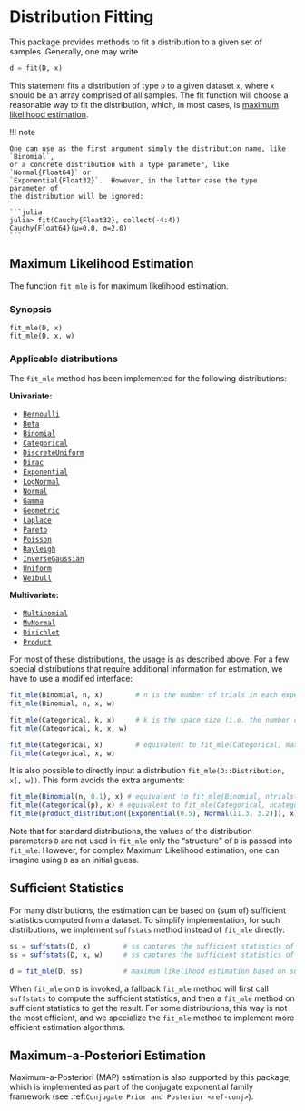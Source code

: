 # Distribution Fitting

This package provides methods to fit a distribution to a given set of samples. Generally, one may write

```julia
d = fit(D, x)
```

This statement fits a distribution of type `D` to a given dataset `x`, where `x` should be an array comprised of all samples. The fit function will choose a reasonable way to fit the distribution, which, in most cases, is [maximum likelihood estimation](http://en.wikipedia.org/wiki/Maximum_likelihood).

!!! note

    One can use as the first argument simply the distribution name, like `Binomial`,
    or a concrete distribution with a type parameter, like `Normal{Float64}` or
    `Exponential{Float32}`.  However, in the latter case the type parameter of
    the distribution will be ignored:

    ```julia
    julia> fit(Cauchy{Float32}, collect(-4:4))
    Cauchy{Float64}(μ=0.0, σ=2.0)
    ```

## Maximum Likelihood Estimation

The function `fit_mle` is for maximum likelihood estimation.

### Synopsis

```@docs
fit_mle(D, x)
fit_mle(D, x, w)
```

### Applicable distributions

The `fit_mle` method has been implemented for the following distributions:

**Univariate:**

- [`Bernoulli`](@ref)
- [`Beta`](@ref)
- [`Binomial`](@ref)
- [`Categorical`](@ref)
- [`DiscreteUniform`](@ref)
- [`Dirac`](@ref)
- [`Exponential`](@ref)
- [`LogNormal`](@ref)
- [`Normal`](@ref)
- [`Gamma`](@ref)
- [`Geometric`](@ref)
- [`Laplace`](@ref)
- [`Pareto`](@ref)
- [`Poisson`](@ref)
- [`Rayleigh`](@ref)
- [`InverseGaussian`](@ref)
- [`Uniform`](@ref)
- [`Weibull`](@ref)

**Multivariate:**

- [`Multinomial`](@ref)
- [`MvNormal`](@ref)
- [`Dirichlet`](@ref)
- [`Product`](@ref)

For most of these distributions, the usage is as described above. For a few special distributions that require additional information for estimation, we have to use a modified interface:

```julia
fit_mle(Binomial, n, x)        # n is the number of trials in each experiment
fit_mle(Binomial, n, x, w)

fit_mle(Categorical, k, x)     # k is the space size (i.e. the number of distinct values)
fit_mle(Categorical, k, x, w)

fit_mle(Categorical, x)        # equivalent to fit_mle(Categorical, max(x), x)
fit_mle(Categorical, x, w)
```

It is also possible to directly input a distribution `fit_mle(D::Distribution, x[, w])`. This form avoids the extra arguments:
```julia
fit_mle(Binomial(n, 0.1), x) # equivalent to fit_mle(Binomial, ntrials(Binomial(n, 0.1)), x), here the parameter 0.1 is not used
fit_mle(Categorical(p), x) # equivalent to fit_mle(Categorical, ncategories(Categorical(p)), x), here the only the length of p is used not its values
fit_mle(product_distribution([Exponential(0.5), Normal(11.3, 3.2)]), x) # equivalent to product_distribution([fit_mle(Exponential, x[1,:]), fit_mle(Normal, x[2, :])]). Again values are not used.
```
Note that for standard distributions, the values of the distribution parameters `D` are not used in `fit_mle` only the “structure” of `D` is passed into `fit_mle`.
However, for complex Maximum Likelihood estimation, one can imagine using `D` as an initial guess.

## Sufficient Statistics

For many distributions, the estimation can be based on (sum of) sufficient statistics computed from a dataset. To simplify implementation, for such distributions, we implement `suffstats` method instead of `fit_mle` directly:

```julia
ss = suffstats(D, x)        # ss captures the sufficient statistics of x
ss = suffstats(D, x, w)     # ss captures the sufficient statistics of a weighted dataset

d = fit_mle(D, ss)          # maximum likelihood estimation based on sufficient stats
```

When `fit_mle` on `D` is invoked, a fallback `fit_mle` method will first call `suffstats` to compute the sufficient statistics, and then a `fit_mle` method on sufficient statistics to get the result. For some distributions, this way is not the most efficient, and we specialize the `fit_mle` method to implement more efficient estimation algorithms.


## Maximum-a-Posteriori Estimation

Maximum-a-Posteriori (MAP) estimation is also supported by this package, which is implemented as part of the conjugate exponential family framework (see :ref:`Conjugate Prior and Posterior <ref-conj>`).
